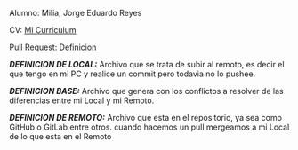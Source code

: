 Alumno: Milia, Jorge Eduardo Reyes

CV: [Mi Curriculum](https://github.com/jorgecba8989/LAB4-UBP/blob/master/CV.md)

Pull Request: [Definicion](https://github.com/jorgecba8989/LAB4-UBP/blob/test/Pull.md)




***DEFINICION DE LOCAL:***
Archivo que se trata de subir al remoto, es decir el que tengo en mi PC 
y realice un commit pero todavia no lo pushee.



***DEFINICION BASE:***
Archivo que genera con los conflictos a resolver de las diferencias entre 
mi Local y mi Remoto.



***DEFINICION DE REMOTO:***
Archivo que esta en el repositorio, ya sea como GitHub o GitLab entre otros. 
cuando hacemos un pull mergeamos a mi Local de lo que esta en el Remoto


